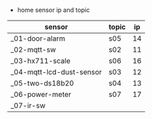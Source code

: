 * home sensor ip and topic

| sensor                    | topic | ip |
|---------------------------|-------|----|
| _01-door-alarm            |  s05  | 14 |
| _02-mqtt-sw               |  s02  | 11 |
| _03-hx711-scale           |  s06  | 16 |
| _04-mqtt-lcd-dust-sensor  |  s03  | 12 |
| _05-two-ds18b20           |  s04  | 13 |
| _06-power-meter           |  s07  | 17 |
| _07-ir-sw                 |       |    |


